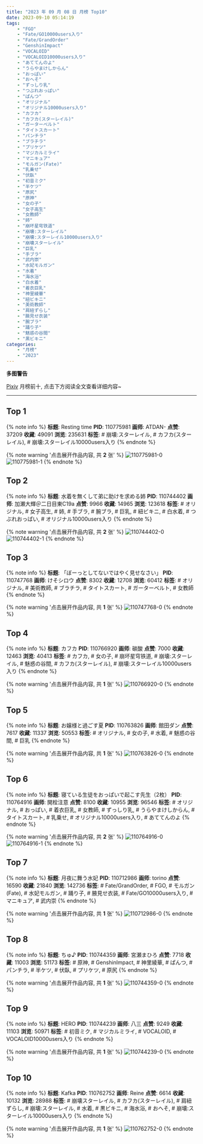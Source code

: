 ```yaml
---
title: "2023 年 09 月 08 日 月榜 Top10"
date: 2023-09-10 05:14:19
tags:
    - "FGO"
    - "Fate/GO10000users入り"
    - "Fate/GrandOrder"
    - "GenshinImpact"
    - "VOCALOID"
    - "VOCALOID10000users入り"
    - "あててんのよ"
    - "うらやまけしからん"
    - "おっぱい"
    - "おへそ"
    - "ずっしり乳"
    - "つぶれおっぱい"
    - "ぱんつ"
    - "オリジナル"
    - "オリジナル10000users入り"
    - "カフカ"
    - "カフカ(スターレイル)"
    - "ガーターベルト"
    - "タイトスカート"
    - "パンチラ"
    - "ブラチラ"
    - "プリケツ"
    - "マジカルミライ"
    - "マニキュア"
    - "モルガン(Fate)"
    - "乳乗せ"
    - "伏臥"
    - "初音ミク"
    - "半ケツ"
    - "原尻"
    - "原神"
    - "女の子"
    - "女子高生"
    - "女教師"
    - "姉"
    - "崩坏星穹铁道"
    - "崩壊:スターレイル"
    - "崩壊:スターレイル10000users入り"
    - "崩壊スターレイル"
    - "巨乳"
    - "手ブラ"
    - "武内崇"
    - "水妃モルガン"
    - "水着"
    - "海水浴"
    - "白水着"
    - "着衣巨乳"
    - "神里綾華"
    - "紐ビキニ"
    - "美術教師"
    - "肩紐ずらし"
    - "腋見せ衣装"
    - "腕ブラ"
    - "踊り子"
    - "魅惑の谷間"
    - "黒ビキニ"
categories:
    - "月榜"
    - "2023"
---
```


<i class="fa fa-triangle-exclamation"></i>**多图警告**<i class="fa fa-triangle-exclamation"></i>

[Pixiv](https://www.pixiv.net/) 月榜前十, 点击下方阅读全文查看详细内容~

<!-- more -->

---

## Top 1

{% note info %}
**标题**: Resting time
**PID**: 110775981 **画师**: ATDAN-
**点赞**: 37209 **收藏**: 49091 **浏览**: 235631
**标签**: # 崩壊:スターレイル, # カフカ(スターレイル), # 崩壊:スターレイル10000users入り
{% endnote %}

{% note warning '点击展开作品内容, 共 **2** 张' %}
![110775981-0](https://i.pixiv.re/img-original/img/2023/08/24/13/03/07/110775981_p0.jpg)
![110775981-1](https://i.pixiv.re/img-original/img/2023/08/24/13/03/07/110775981_p1.jpg)
{% endnote %}

## Top 2

{% note info %}
**标题**: 水着を無くして弟に助けを求める姉
**PID**: 110744402 **画师**: 加瀬大輝＠二日目東C19a
**点赞**: 9966 **收藏**: 14965 **浏览**: 123618
**标签**: # オリジナル, # 女子高生, # 姉, # 手ブラ, # 腕ブラ, # 巨乳, # 紐ビキニ, # 白水着, # つぶれおっぱい, # オリジナル10000users入り
{% endnote %}

{% note warning '点击展开作品内容, 共 **2** 张' %}
![110744402-0](https://i.pixiv.re/img-original/img/2023/08/12/00/01/36/110744402_p0.jpg)
![110744402-1](https://i.pixiv.re/img-original/img/2023/08/12/00/01/36/110744402_p1.jpg)
{% endnote %}

## Top 3

{% note info %}
**标题**: 「ぼーっとしてないではやく見せなさい」
**PID**: 110747768 **画师**: けそシロウ
**点赞**: 8302 **收藏**: 12708 **浏览**: 60412
**标签**: # オリジナル, # 美術教師, # ブラチラ, # タイトスカート, # ガーターベルト, # 女教師
{% endnote %}

{% note warning '点击展开作品内容, 共 **1** 张' %}
![110747768-0](https://i.pixiv.re/img-original/img/2023/08/12/02/06/25/110747768_p0.jpg)
{% endnote %}

## Top 4

{% note info %}
**标题**: カフカ
**PID**: 110766920 **画师**: 碳酸
**点赞**: 7000 **收藏**: 12463 **浏览**: 40413
**标签**: # カフカ, # 女の子, # 崩坏星穹铁道, # 崩壊:スターレイル, # 魅惑の谷間, # カフカ(スターレイル), # 崩壊:スターレイル10000users入り
{% endnote %}

{% note warning '点击展开作品内容, 共 **1** 张' %}
![110766920-0](https://i.pixiv.re/img-original/img/2023/08/12/20/20/48/110766920_p0.jpg)
{% endnote %}

## Top 5

{% note info %}
**标题**: お嬢様と過ごす夏
**PID**: 110763826 **画师**: 館田ダン
**点赞**: 7617 **收藏**: 11337 **浏览**: 50553
**标签**: # オリジナル, # 女の子, # 水着, # 魅惑の谷間, # 巨乳
{% endnote %}

{% note warning '点击展开作品内容, 共 **1** 张' %}
![110763826-0](https://i.pixiv.re/img-original/img/2023/08/12/18/22/40/110763826_p0.jpg)
{% endnote %}

## Top 6

{% note info %}
**标题**: 寝ている生徒をおっぱいで起こす先生（2枚）
**PID**: 110764916 **画师**: 開栓注意
**点赞**: 8100 **收藏**: 10955 **浏览**: 96546
**标签**: # オリジナル, # おっぱい, # 着衣巨乳, # 女教師, # ずっしり乳, # うらやまけしからん, # タイトスカート, # 乳乗せ, # オリジナル10000users入り, # あててんのよ
{% endnote %}

{% note warning '点击展开作品内容, 共 **2** 张' %}
![110764916-0](https://i.pixiv.re/img-original/img/2023/08/12/19/06/06/110764916_p0.jpg)
![110764916-1](https://i.pixiv.re/img-original/img/2023/08/12/19/06/06/110764916_p1.jpg)
{% endnote %}

## Top 7

{% note info %}
**标题**: 月夜に舞う水妃
**PID**: 110712986 **画师**: torino
**点赞**: 16590 **收藏**: 21840 **浏览**: 142736
**标签**: # Fate/GrandOrder, # FGO, # モルガン(Fate), # 水妃モルガン, # 踊り子, # 腋見せ衣装, # Fate/GO10000users入り, # マニキュア, # 武内崇
{% endnote %}

{% note warning '点击展开作品内容, 共 **1** 张' %}
![110712986-0](https://i.pixiv.re/img-original/img/2023/08/11/00/00/51/110712986_p0.jpg)
{% endnote %}

## Top 8

{% note info %}
**标题**: ちゅ♪
**PID**: 110744359 **画师**: 宮瀬まひろ
**点赞**: 7718 **收藏**: 11003 **浏览**: 51173
**标签**: # 原神, # GenshinImpact, # 神里綾華, # ぱんつ, # パンチラ, # 半ケツ, # 伏臥, # プリケツ, # 原尻
{% endnote %}

{% note warning '点击展开作品内容, 共 **1** 张' %}
![110744359-0](https://i.pixiv.re/img-original/img/2023/08/12/00/01/18/110744359_p0.jpg)
{% endnote %}

## Top 9

{% note info %}
**标题**: HERO
**PID**: 110744239 **画师**: 八三
**点赞**: 9249 **收藏**: 11103 **浏览**: 50971
**标签**: # 初音ミク, # マジカルミライ, # VOCALOID, # VOCALOID10000users入り
{% endnote %}

{% note warning '点击展开作品内容, 共 **1** 张' %}
![110744239-0](https://i.pixiv.re/img-original/img/2023/08/12/00/00/25/110744239_p0.jpg)
{% endnote %}

## Top 10

{% note info %}
**标题**: Kafka
**PID**: 110762752 **画师**: Reine
**点赞**: 6614 **收藏**: 10132 **浏览**: 28988
**标签**: # 崩壊スターレイル, # カフカ(スターレイル), # 肩紐ずらし, # 崩壊:スターレイル, # 水着, # 黒ビキニ, # 海水浴, # おへそ, # 崩壊:スターレイル10000users入り
{% endnote %}

{% note warning '点击展开作品内容, 共 **1** 张' %}
![110762752-0](https://i.pixiv.re/img-original/img/2023/08/12/17/39/57/110762752_p0.jpg)
{% endnote %}
